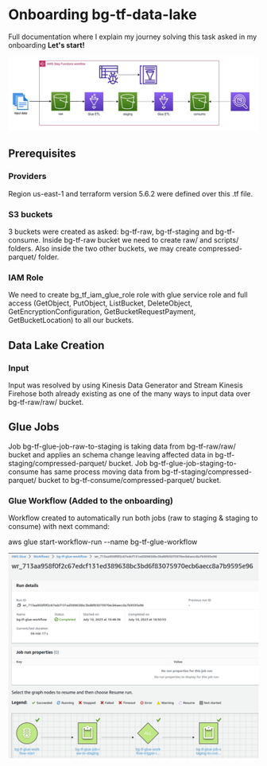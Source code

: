 # Onboarding bg-tf-data-lake

Full documentation where I explain my journey solving this task asked in my onboarding **Let's start!**

![img](https://raw.githubusercontent.com/bgalvanedrans/bg-tf-data-lake/main/pictures/Captura%20de%20pantalla%20de%202023-07-11%2011-45-52.png)

## Prerequisites
### Providers

Region us-east-1 and terraform version 5.6.2 were defined over this .tf file.

### S3 buckets

3 buckets were created as asked: bg-tf-raw, bg-tf-staging and bg-tf-consume. Inside bg-tf-raw bucket we need to create raw/ and scripts/ folders. Also inside the two other buckets, we may create compressed-parquet/ folder.

### IAM Role

We need to create bg_tf_iam_glue_role role with glue service role and full access (GetObject, PutObject, ListBucket, DeleteObject, GetEncryptionConfiguration, GetBucketRequestPayment, GetBucketLocation) to all our buckets.


## Data Lake Creation
### Input

Input was resolved by using Kinesis Data Generator and Stream Kinesis Firehose both already existing as one of the many ways to input data over bg-tf-raw/raw/ bucket.

## Glue Jobs

Job bg-tf-glue-job-raw-to-staging is taking data from bg-tf-raw/raw/ bucket and applies an schema change leaving affected data in bg-tf-staging/compressed-parquet/ bucket. Job bg-tf-glue-job-staging-to-consume has same process moving data from bg-tf-staging/compressed-parquet/ bucket to bg-tf-consume/compressed-parquet/ bucket.

### Glue Workflow (Added to the onboarding)

Workflow created to automatically run both jobs (raw to staging & staging to consume) with next command:

aws glue start-workflow-run --name bg-tf-glue-workflow

![img](https://raw.githubusercontent.com/bgalvanedrans/bg-tf-data-lake/main/pictures/Captura%20de%20pantalla%20de%202023-07-10%2015-52-25.png)

